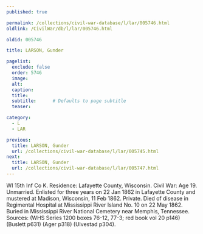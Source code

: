 ```yaml
---
published: true

permalink: /collections/civil-war-database/l/lar/005746.html
oldlink: /CivilWar/db/l/lar/005746.html

oldid: 005746

title: LARSON, Gunder

pagelist:
  exclude: false
  order: 5746
  image: 
  alt:
  caption:
  title:
  subtitle:      # Defaults to page subtitle
  teaser:

category: 
  - L 
  - LAR

previous:
  title: LARSON, Gunder
  url: /collections/civil-war-database/l/lar/005745.html  
next:
  title: LARSON, Gunder
  url: /collections/civil-war-database/l/lar/005747.html   
---
```

WI 15th Inf Co K. Residence: Lafayette County, Wisconsin. Civil War: Age 19. Unmarried. Enlisted for three years on 22 Jan 1862 in Lafayette County and mustered at Madison, Wisconsin, 11 Feb 1862. Private. Died of disease in Regimental Hospital at Mississippi River Island No. 10 on 22 May 1862. Buried in Mississippi River National Cemetery near Memphis, Tennessee. Sources: (WHS Series 1200 boxes 76-12, 77-3; red book vol 20 p146) (Buslett p631) (Ager p318) (Ulvestad p304).